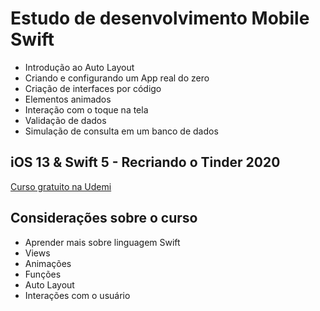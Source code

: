 #  Estudo de desenvolvimento Mobile Swift 

* Introdução ao Auto Layout
* Criando e configurando um App real do zero
* Criação de interfaces por código
* Elementos animados
* Interação com o toque na tela
* Validação de dados
* Simulação de consulta em um banco de dados

## iOS 13 & Swift 5 - Recriando o Tinder 2020
[Curso gratuito na Udemi](https://www.udemy.com/course/ios-13-swift-5-recriando-o-tinder-2020/)

## Considerações sobre o curso
* Aprender mais sobre linguagem Swift
* Views
* Animações
* Funções
* Auto Layout
* Interações com o usuário
